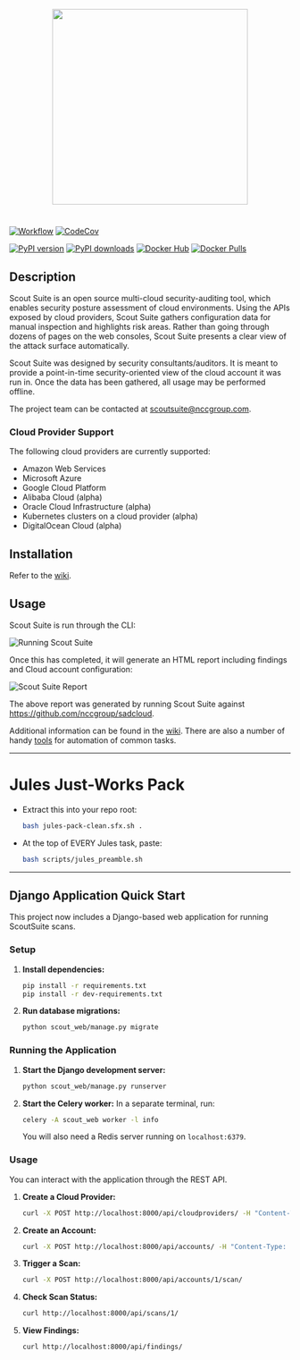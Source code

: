 <p align="center">
  <img src="https://user-images.githubusercontent.com/4206926/49877604-10457580-fe26-11e8-92d7-cd876c4f6454.png" width=350/>
</p>

#

[![Workflow](https://github.com/nccgroup/ScoutSuite/workflows/CI%20Workflow/badge.svg)](https://github.com/nccgroup/ScoutSuite/actions)
[![CodeCov](https://codecov.io/gh/nccgroup/ScoutSuite/branch/master/graph/badge.svg)](https://codecov.io/gh/nccgroup/ScoutSuite)

[![PyPI version](https://badge.fury.io/py/ScoutSuite.svg)](https://badge.fury.io/py/ScoutSuite)
[![PyPI downloads](https://img.shields.io/pypi/dm/scoutsuite)](https://img.shields.io/pypi/dm/scoutsuite)
[![Docker Hub](https://img.shields.io/badge/Docker%20Hub-rossja%2Fncc--scoutsuite-blue)](https://hub.docker.com/r/rossja/ncc-scoutsuite/)
[![Docker Pulls](https://img.shields.io/docker/pulls/rossja/ncc-scoutsuite.svg?style=flat-square)](https://hub.docker.com/r/rossja/ncc-scoutsuite/)

## Description

Scout Suite is an open source multi-cloud security-auditing tool, which enables security posture assessment of cloud environments. Using the APIs exposed by cloud providers, Scout Suite gathers configuration data for manual inspection and highlights risk areas. Rather than going through dozens of pages on the web consoles, Scout Suite presents a clear view of the attack surface automatically.

Scout Suite was designed by security consultants/auditors. It is meant to provide a point-in-time security-oriented view of the cloud account it was run in. Once the data has been gathered, all usage may be performed offline.

The project team can be contacted at <scoutsuite@nccgroup.com>.

### Cloud Provider Support

The following cloud providers are currently supported:

- Amazon Web Services
- Microsoft Azure
- Google Cloud Platform
- Alibaba Cloud (alpha)
- Oracle Cloud Infrastructure (alpha)
- Kubernetes clusters on a cloud provider (alpha)
- DigitalOcean Cloud (alpha)

## Installation

Refer to the [wiki](https://github.com/nccgroup/ScoutSuite/wiki/Setup).

## Usage

Scout Suite is run through the CLI:

![Running Scout Suite](https://user-images.githubusercontent.com/13310971/78389085-22659d00-75b0-11ea-9f22-ea6fcaa6a1cd.gif)

Once this has completed, it will generate an HTML report including findings and Cloud account configuration:

![Scout Suite Report](https://user-images.githubusercontent.com/13310971/77861662-342bf680-71e4-11ea-8eed-ccaeb78c5f45.gif)

The above report was generated by running Scout Suite against https://github.com/nccgroup/sadcloud.

Additional information can be found in the [wiki](https://github.com/nccgroup/ScoutSuite/wiki). 
There are also a number of handy [tools](https://github.com/nccgroup/ScoutSuite/tree/master/tools) for automation of common tasks.

---

# Jules Just-Works Pack

- Extract this into your repo root:
  ```bash
  bash jules-pack-clean.sfx.sh .
  ```
- At the top of EVERY Jules task, paste:
  ```bash
  bash scripts/jules_preamble.sh
  ```

---

## Django Application Quick Start

This project now includes a Django-based web application for running ScoutSuite scans.

### Setup

1.  **Install dependencies:**
    ```bash
    pip install -r requirements.txt
    pip install -r dev-requirements.txt
    ```

2.  **Run database migrations:**
    ```bash
    python scout_web/manage.py migrate
    ```

### Running the Application

1.  **Start the Django development server:**
    ```bash
    python scout_web/manage.py runserver
    ```

2.  **Start the Celery worker:**
    In a separate terminal, run:
    ```bash
    celery -A scout_web worker -l info
    ```
    You will also need a Redis server running on `localhost:6379`.

### Usage

You can interact with the application through the REST API.

1.  **Create a Cloud Provider:**
    ```bash
    curl -X POST http://localhost:8000/api/cloudproviders/ -H "Content-Type: application/json" -d '{"name": "Amazon Web Services", "code": "aws"}'
    ```

2.  **Create an Account:**
    ```bash
    curl -X POST http://localhost:8000/api/accounts/ -H "Content-Type: application/json" -d '{"name": "My AWS Account", "provider": 1, "credentials": {"aws_access_key_id": "YOUR_KEY", "aws_secret_access_key": "YOUR_SECRET"}}'
    ```

3.  **Trigger a Scan:**
    ```bash
    curl -X POST http://localhost:8000/api/accounts/1/scan/
    ```

4.  **Check Scan Status:**
    ```bash
    curl http://localhost:8000/api/scans/1/
    ```

5.  **View Findings:**
    ```bash
    curl http://localhost:8000/api/findings/
    ```
